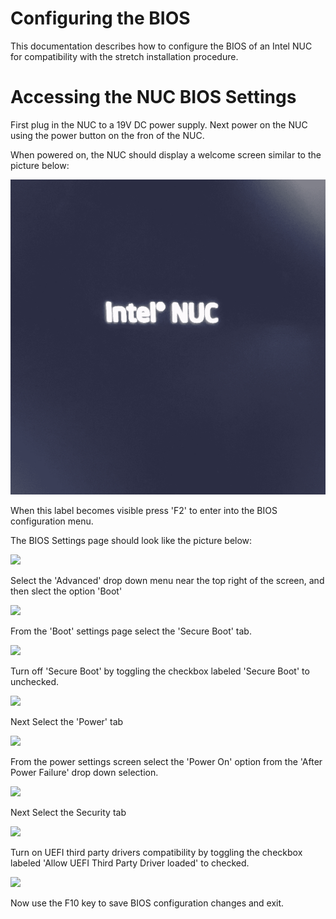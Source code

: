 # Configuring the BIOS

This documentation describes how to configure the BIOS of an Intel NUC for compatibility with the stretch installation procedure.

# Accessing the NUC BIOS Settings

First plug in the NUC to a 19V DC power supply. Next power on the NUC using the power button on the fron of the NUC.

When powered on, the NUC should display a welcome screen similar to the picture below:

![](./images/NUC_startup.png)

When this label becomes visible press 'F2' to enter into the BIOS configuration menu.

The BIOS Settings page should look like the picture below:

![](./images/BIOS_settings.png)

Select the 'Advanced' drop down menu near the top right of the screen, and then slect the option 'Boot'

![](./images/BIOS_advanced.png)

From the 'Boot' settings page select the 'Secure Boot' tab.

![](./images/BIOS_secure_boot_tab.png)

Turn off 'Secure Boot' by toggling the checkbox labeled 'Secure Boot' to unchecked.


![](./images/BIOS_secure_boot_check.png)

Next Select the 'Power' tab


![](./images/BIOS_power_tab.png)

From the power settings screen select the 'Power On' option from the 'After Power Failure' drop down selection.


![](./images/BIOS_power_settings.png)


Next Select the Security tab

![](./images/BIOS_security_tab.png)


Turn on UEFI third party drivers compatibility by toggling the checkbox labeled 'Allow UEFI Third Party Driver loaded' to checked.

![](./images/BIOS_security_settings.png)


Now use the F10 key to save BIOS configuration changes and exit.


